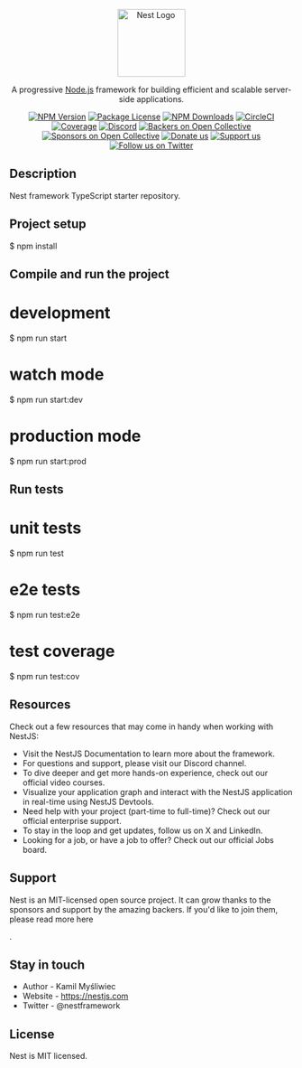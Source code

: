 <p align="center">
  <a href="http://nestjs.com/" target="blank"><img src="https://nestjs.com/img/logo-small.svg" width="120" alt="Nest Logo" /></a>
</p>

[circleci-image]: https://img.shields.io/circleci/build/github/nestjs/nest/master?token=abc123def456
[circleci-url]: https://circleci.com/gh/nestjs/nest

  <p align="center">A progressive <a href="http://nodejs.org" target="_blank">Node.js</a> framework for building efficient and scalable server-side applications.</p>
    <p align="center">
<a href="https://www.npmjs.com/~nestjscore" target="_blank"><img src="https://img.shields.io/npm/v/@nestjs/core.svg" alt="NPM Version" /></a>
<a href="https://www.npmjs.com/~nestjscore" target="_blank"><img src="https://img.shields.io/npm/l/@nestjs/core.svg" alt="Package License" /></a>
<a href="https://www.npmjs.com/~nestjscore" target="_blank"><img src="https://img.shields.io/npm/dm/@nestjs/common.svg" alt="NPM Downloads" /></a>
<a href="https://circleci.com/gh/nestjs/nest" target="_blank"><img src="https://img.shields.io/circleci/build/github/nestjs/nest/master" alt="CircleCI" /></a>
<a href="https://coveralls.io/github/nestjs/nest?branch=master" target="_blank"><img src="https://coveralls.io/repos/github/nestjs/nest/badge.svg?branch=master#9" alt="Coverage" /></a>
<a href="https://discord.gg/G7Qnnhy" target="_blank"><img src="https://img.shields.io/badge/discord-online-brightgreen.svg" alt="Discord"/></a>
<a href="https://opencollective.com/nest#backer" target="_blank"><img src="https://opencollective.com/nest/backers/badge.svg" alt="Backers on Open Collective" /></a>
<a href="https://opencollective.com/nest#sponsor" target="_blank"><img src="https://opencollective.com/nest/sponsors/badge.svg" alt="Sponsors on Open Collective" /></a>
  <a href="https://paypal.me/kamilmysliwiec" target="_blank"><img src="https://img.shields.io/badge/Donate-PayPal-ff3f59.svg" alt="Donate us"/></a>
    <a href="https://opencollective.com/nest#sponsor"  target="_blank"><img src="https://img.shields.io/badge/Support%20us-Open%20Collective-41B883.svg" alt="Support us"></a>
  <a href="https://twitter.com/nestframework" target="_blank"><img src="https://img.shields.io/twitter/follow/nestframework.svg?style=social&label=Follow" alt="Follow us on Twitter"></a>
</p>

## Description

Nest framework TypeScript starter repository.

## Project setup
$ npm install

## Compile and run the project
# development
$ npm run start

# watch mode
$ npm run start:dev

# production mode
$ npm run start:prod

## Run tests
# unit tests
$ npm run test

# e2e tests
$ npm run test:e2e

# test coverage
$ npm run test:cov

## Resources

Check out a few resources that may come in handy when working with NestJS:

- Visit the NestJS Documentation to learn more about the framework.
- For questions and support, please visit our Discord channel.
- To dive deeper and get more hands-on experience, check out our official video courses.
- Visualize your application graph and interact with the NestJS application in real-time using NestJS Devtools.
- Need help with your project (part-time to full-time)? Check out our official enterprise support.
- To stay in the loop and get updates, follow us on X and LinkedIn.
- Looking for a job, or have a job to offer? Check out our official Jobs board.

## Support

Nest is an MIT-licensed open source project. It can grow thanks to the sponsors and support by the amazing backers. If you'd like to join them, please read more here

.

## Stay in touch

- Author - Kamil Myśliwiec
- Website - https://nestjs.com
- Twitter - @nestframework

## License

Nest is MIT licensed.
